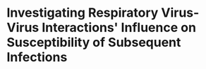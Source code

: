 # Investigating Respiratory Virus-Virus Interactions' Influence on Susceptibility of Subsequent Infections

